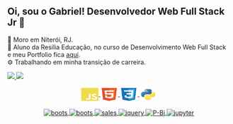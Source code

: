 ## Oi, sou o Gabriel! Desenvolvedor Web Full Stack Jr 🖖

🏡 Moro em Niterói, RJ. <br> 
📖 Aluno da Resilia Educação, no curso de Desenvolvimento Web Full Stack e meu Portfolio fica <a href="https://github.com/Gcc10bin?tab=repositories">aqui</a>.<br>
⚙️ Trabalhando em minha transição de carreira. <br>

<div style="display: flex", flex-direction="column", justify-content="center", align-items="center">
  <a href="https://github.com/gcc10bin">
  <img height="180em" src="https://github-readme-stats.vercel.app/api?username=Gcc10bin&show_icons=true&theme=dracula&include_all_commits=true&count_private=true"/>
  <img height="180em" src="https://github-readme-stats.vercel.app/api/top-langs/?username=Gcc10bin&layout=compact&langs_count=7&theme=dracula"/>
</div>
  
<div align="center"><br>
  <img align="center" alt="Js" height="30" width="40" src="https://raw.githubusercontent.com/devicons/devicon/master/icons/javascript/javascript-plain.svg">
  <img align="center" alt="HTML" height="30" width="40" src="https://raw.githubusercontent.com/devicons/devicon/master/icons/html5/html5-original.svg">
  <img align="center" alt="CSS" height="30" width="40" src="https://raw.githubusercontent.com/devicons/devicon/master/icons/css3/css3-original.svg">
  <img align="center" alt="Python" height="30" width="40" src="https://raw.githubusercontent.com/devicons/devicon/master/icons/python/python-original.svg"> 
  <br><br>
  <img align="center" alt="boots" src="https://img.shields.io/badge/MySQL-005C84?style=for-the-badge&logo=mysql&logoColor=white">
  <img align="center" alt="boots" src="https://img.shields.io/badge/Bootstrap-563D7C?style=for-the-badge&logo=bootstrap&logoColor=white">
  <img align="center" alt="sales" src="https://img.shields.io/badge/Salesforce-00A1E0?style=for-the-badge&logo=Salesforce&logoColor=white">
  <img align="center" alt="jquery" src="https://img.shields.io/badge/jQuery-0769AD?style=for-the-badge&logo=jquery&logoColor=white">
  <img align="center" alt="P-Bi" src="https://img.shields.io/badge/PowerBI-F2C811?style=for-the-badge&logo=Power%20BI&logoColor=white">
  <img align="center" alt="jupyter" src="https://img.shields.io/badge/Jupyter-F37626.svg?&style=for-the-badge&logo=Jupyter&logoColor=white">
  

  





</div>  
